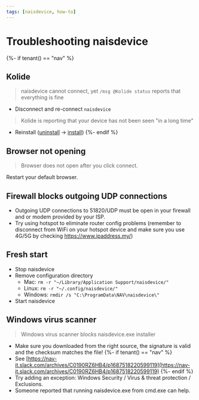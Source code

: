 ```yaml
---
tags: [naisdevice, how-to]
---
```


# Troubleshooting naisdevice

{%- if tenant() == "nav" %}
## Kolide

> naisdevice cannot connect, yet `/msg @Kolide status` reports that everything is fine

- Disconnect and re-connect `naisdevice`

> Kolide is reporting that your device has not been seen "in a long time"

- Reinstall ([uninstall](uninstall.md) -> [install](install.md))
{%- endif %}

## Browser not opening

> Browser does not open after you click connect.

Restart your default browser.

## Firewall blocks outgoing UDP connections

- Outgoing UDP connections to 51820/UDP must be open in your firewall and or modem provided by your ISP.
- Try using hotspot to eliminate router config problems (remember to disconnect from WiFi on your hotspot device and make sure you use 4G/5G by checking https://www.ipaddress.my/)

## Fresh start

- Stop naisdevice
- Remove configuration directory
    - Mac: `rm -r "~/Library/Application Support/naisdevice/"`
    - Linux: `rm -r "~/.config/naisdevice/"`
    - Windows: `rmdir /s "C:\ProgramData\NAV\naisdevice\"`
- Start naisdevice

## Windows virus scanner

> Windows virus scanner blocks naisdevice.exe installer

- Make sure you downloaded from the right source, the signature is valid and the checksum matches the file!
{%- if tenant() == "nav" %}
- See [https://nav-it.slack.com/archives/C0190RZ6HB4/p1687518220599119](https://nav-it.slack.com/archives/C0190RZ6HB4/p1687518220599119)
{%- endif %}
- Try adding an exception: Windows Security / Virus & threat protection / Exclusions.
- Someone reported that running naisdevice.exe from cmd.exe can help.
